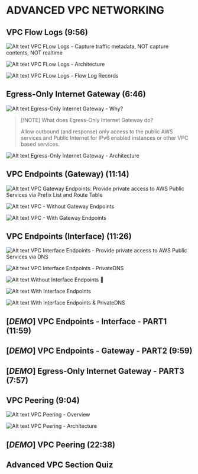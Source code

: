 # ADVANCED VPC NETWORKING

## VPC Flow Logs (9:56)

![Alt text](<images/Screenshot 2023-10-10 at 22.45.41 - VPC_Flow_Logs__lea_—_Firefox_Developer_Edition.png>)
VPC FLow Logs - Capture traffic metadata, NOT capture contents, NOT realtime

![Alt text](./material/1800-ADVANCED_VPC_NETWORKING/00_LEARNINGAIDS/VPCFlowLogs-1.png)
VPC FLow Logs - Architecture

![Alt text](./material/1800-ADVANCED_VPC_NETWORKING/00_LEARNINGAIDS/VPCFlowLogs-2.png)
VPC FLow Logs - Flow Log Records

## Egress-Only Internet Gateway (6:46)

![Alt text](<images/Screenshot 2023-10-10 at 23.00.53 - [ASSOCIATESHARED]_Egress-Only_Internet_gateway__le.png>)
Egress-Only Internet Gateway - Why?

> [!NOTE] What does Egress-Only Internet Gateway do?
>
> Allow outbound (and response) only access to the public AWS services and Public Internet for IPv6 enabled instances or other VPC based services.

![Alt text](./material/1800-ADVANCED_VPC_NETWORKING/00_LEARNINGAIDS/Egress-Only%20Internet%20Gateway.png)
Egress-Only Internet Gateway - Architecture

## VPC Endpoints (Gateway) (11:14)

![Alt text](<images/Screenshot 2023-10-10 at 23.26.37 - [ASSOCIATESHARED]_VPC_Endpoints_(Gateway)__lea_—_F.png>)
VPC Gateway Endpoints: Provide private access to AWS Public Services via Prefix List and Route Table

![Alt text](./material/1800-ADVANCED_VPC_NETWORKING/00_LEARNINGAIDS/GatewayEndpoints-1.png)
VPC - Without Gateway Endpoints

![Alt text](./material/1800-ADVANCED_VPC_NETWORKING/00_LEARNINGAIDS/GatewayEndpoints-2.png)
VPC - With Gateway Endpoints

## VPC Endpoints (Interface) (11:26)

![Alt text](<images/Screenshot 2023-10-10 at 23.59.30 - [ASSOCIATESHARED]_VPC_Endpoints_(Interface)__lea_—.png>)
VPC Interface Endpoints - Provide private access to AWS Public Services via DNS

![Alt text](<images/Screenshot 2023-10-11 at 00.01.39 - [ASSOCIATESHARED]_VPC_Endpoints_(Interface)__lea_—.png>)
VPC Interface Endpoints - PrivateDNS

![Alt text](./material/1800-ADVANCED_VPC_NETWORKING/00_LEARNINGAIDS/InterfaceEndpoints-1.png)
Without Interface Endpoints 🛑

![Alt text](./material/1800-ADVANCED_VPC_NETWORKING/00_LEARNINGAIDS/InterfaceEndpoints-2.png)
With Interface Endpoints

![Alt text](./material/1800-ADVANCED_VPC_NETWORKING/00_LEARNINGAIDS/InterfaceEndpoints-3.png)
With Interface Endpoints & PrivateDNS

## [_DEMO_] VPC Endpoints - Interface - PART1 (11:59)

## [_DEMO_] VPC Endpoints - Gateway - PART2 (9:59)

## [_DEMO_] Egress-Only Internet Gateway - PART3 (7:57)

## VPC Peering (9:04)

![Alt text](<images/Screenshot 2023-10-11 at 10.17.02 - [ASSOCIATESHARED]_VPC_Peering__learn.cantrill.io_—.png>)
VPC Peering - Overview

![Alt text](./material/1800-ADVANCED_VPC_NETWORKING/00_LEARNINGAIDS/VPCPeering.png)
VPC Peering - Architecture

## [_DEMO_] VPC Peering (22:38)

## Advanced VPC Section Quiz
